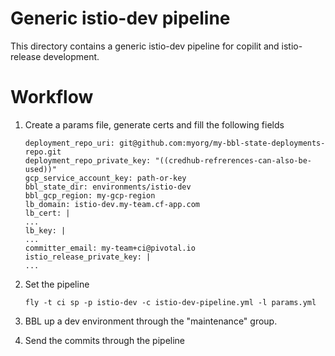 # Generic istio-dev pipeline

This directory contains a generic istio-dev pipeline for copilit and istio-release development.

# Workflow
1. Create a params file, generate certs and fill the following fields

    ```
    deployment_repo_uri: git@github.com:myorg/my-bbl-state-deployments-repo.git
    deployment_repo_private_key: "((credhub-refrerences-can-also-be-used))"
    gcp_service_account_key: path-or-key
    bbl_state_dir: environments/istio-dev
    bbl_gcp_region: my-gcp-region
    lb_domain: istio-dev.my-team.cf-app.com
    lb_cert: |
    ...
    lb_key: |
    ...
    committer_email: my-team+ci@pivotal.io
    istio_release_private_key: |
    ...
    ```

1. Set the pipeline

    ```fly -t ci sp -p istio-dev -c istio-dev-pipeline.yml -l params.yml```


1. BBL up a dev environment through the "maintenance" group.
1. Send the commits through the pipeline

